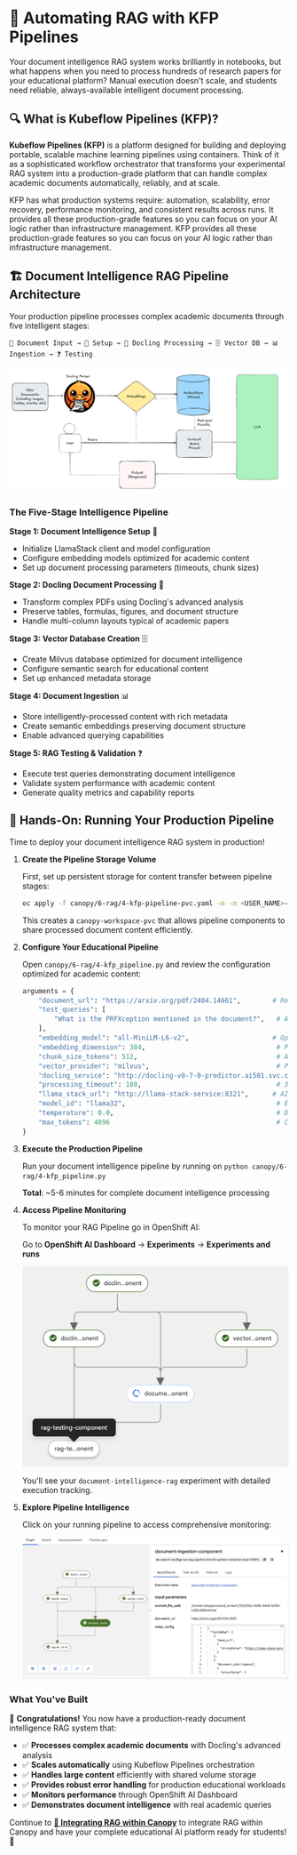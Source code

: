 # 🌳 Automating RAG with KFP Pipelines

Your document intelligence RAG system works brilliantly in notebooks, but what happens when you need to process hundreds of research papers for your educational platform? 
Manual execution doesn't scale, and students need reliable, always-available intelligent document processing.

## 🔍 What is Kubeflow Pipelines (KFP)?

**Kubeflow Pipelines (KFP)** is a platform designed for building and deploying portable, scalable machine learning pipelines using containers. Think of it as a sophisticated workflow orchestrator that transforms your experimental RAG system into a production-grade platform that can handle complex academic documents automatically, reliably, and at scale.

KFP has what production systems require: automation, scalability, error recovery, performance monitoring, and consistent results across runs. It provides all these production-grade features so you can focus on your AI logic rather than infrastructure management.
KFP provides all these production-grade features so you can focus on your AI logic rather than infrastructure management.

## 🏗️ Document Intelligence RAG Pipeline Architecture

Your production pipeline processes complex academic documents through five intelligent stages:

```
📄 Document Input → 🔧 Setup → 🧠 Docling Processing → 🗄️ Vector DB → 📊 Ingestion → ❓ Testing
```

![Pipeline Architecture](images/rag4.png)

### The Five-Stage Intelligence Pipeline

**Stage 1: Document Intelligence Setup** 🔧
- Initialize LlamaStack client and model configuration
- Configure embedding models optimized for academic content
- Set up document processing parameters (timeouts, chunk sizes)

**Stage 2: Docling Document Processing** 🧠  
- Transform complex PDFs using Docling's advanced analysis
- Preserve tables, formulas, figures, and document structure
- Handle multi-column layouts typical of academic papers

**Stage 3: Vector Database Creation** 🗄️
- Create Milvus database optimized for document intelligence
- Configure semantic search for educational content
- Set up enhanced metadata storage

**Stage 4: Document Ingestion** 📊
- Store intelligently-processed content with rich metadata
- Create semantic embeddings preserving document structure
- Enable advanced querying capabilities

**Stage 5: RAG Testing & Validation** ❓
- Execute test queries demonstrating document intelligence
- Validate system performance with academic content
- Generate quality metrics and capability reports

## 🎯 Hands-On: Running Your Production Pipeline

Time to deploy your document intelligence RAG system in production!

1. **Create the Pipeline Storage Volume**

   First, set up persistent storage for content transfer between pipeline stages:

   ```bash
   oc apply -f canopy/6-rag/4-kfp-pipeline-pvc.yaml -n -n <USER_NAME>-prod
   ```

   This creates a `canopy-workspace-pvc` that allows pipeline components to share processed document content efficiently.

2. **Configure Your Educational Pipeline**

   Open `canopy/6-rag/4-kfp_pipeline.py` and review the configuration optimized for academic content:

   ```python
   arguments = {
       "document_url": "https://arxiv.org/pdf/2404.14661",        # Research paper URL
       "test_queries": [
           "What is the PRFXception mentioned in the document?",   # Academic concept query
       ],
       "embedding_model": "all-MiniLM-L6-v2",                     # Optimized for education
       "embedding_dimension": 384,                                 # Performance-balanced
       "chunk_size_tokens": 512,                                   # Academic content chunks
       "vector_provider": "milvus",                                # Production vector DB
       "docling_service": "http://docling-v0-7-0-predictor.ai501.svc.cluster.local:5001",
       "processing_timeout": 180,                                  # 3 min for complex docs
       "llama_stack_url": "http://llama-stack-service:8321",      # AI inference service
       "model_id": "llama32",                                      # Educational LLM
       "temperature": 0.0,                                         # Deterministic responses
       "max_tokens": 4096                                          # Comprehensive answers
   }
   ```

3. **Execute the Production Pipeline**

   Run your document intelligence pipeline by running on `python canopy/6-rag/4-kfp_pipeline.py`

   **Total**: ~5-6 minutes for complete document intelligence processing

4. **Access Pipeline Monitoring**

   To monitor your RAG Pipeline go in OpenShift AI:

   Go to **OpenShift AI Dashboard** → **Experiments** → **Experiments and runs**

   ![Pipeline Monitoring](images/rag9.png)

   You'll see your `document-intelligence-rag` experiment with detailed execution tracking.

5. **Explore Pipeline Intelligence**

   Click on your running pipeline to access comprehensive monitoring:

   ![Pipeline Monitoring](images/rag10.png)

### What You've Built

🎉 **Congratulations!** You now have a production-ready document intelligence RAG system that:

- ✅ **Processes complex academic documents** with Docling's advanced analysis
- ✅ **Scales automatically** using Kubeflow Pipelines orchestration  
- ✅ **Handles large content** efficiently with shared volume storage
- ✅ **Provides robust error handling** for production educational workloads
- ✅ **Monitors performance** through OpenShift AI Dashboard
- ✅ **Demonstrates document intelligence** with real academic queries

Continue to **[🌳 Integrating RAG within Canopy](6-rag-Canopy.md)** to integrate RAG within Canopy and have your complete educational AI platform ready for students! 🚀 